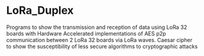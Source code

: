 # LoRa_Duplex
Programs to show the transmission and reception of data using LoRa 32 boards with Hardware Accelerated implementations of AES
p2p communication between 2 LoRa 32 boards via LoRa waves.
Caesar cipher to show the susceptibility of less secure algorithms to cryptographic attacks
